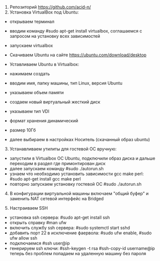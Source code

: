 1. Репозиторий https://github.com/acid-n/
2. Установка VirtualBox под Ubuntu:
- открываем терминал
- вводим команду #sudo apt-get install virtualbox, соглашаемся с запросом на установку всех зависимостей
- запускаем virtualbox

- Скачиваем Ubuntu на сайте https://ubuntu.com/download/desktop

- Уставливаем Ubuntu в Virtualbox:
- нажимаем создать
- вводим имя, папку машины, тип Linux, версия Ubuntu
- указываем объем памяти
- создаем новый виртуальный жесткий диск
- указываем тип VDI
- формат хранения динамический
- размер 10Гб
- далее выбираем в настройках Носитель (скачанный образ ubuntu)

3. Устанавливаем утилиты для гостевой ОС вручную:
- запустили в Virtualbox ОС Ubuntu, подключили образ диска и дальше переходим в раздел где примонтирован диск
- далее запускаем команду #sudo ./autorun.sh
- узнаем что необходимо установить зависимости gcc make perl: #sudo apt-get install gcc make perl
- повторно запускаем установку гостевой ОС #sudo ./autorun.sh

4. В конфигурации виртуальной машины включаем "общий буфер" и заменить NAT сетевой интерфейс на Bridged 

5. Настраиваем SSH
- установка ssh сервера: #sudo apt-get install ssh
- открыть справку #man ufw
- включить службу ssh сервера: #sudo systemctl start sshd
- добавить порт 22 в исключение фаервола: #sudo ufw enable, #sudo ufw allow ssh
- подключаемся #ssh user@ip
- генерируем ssh ключи:
	#ssh-keygen -t rsa
	#ssh-copy-id username@ip
	теперь без проблем попадаем на удаленную машину без пароля
